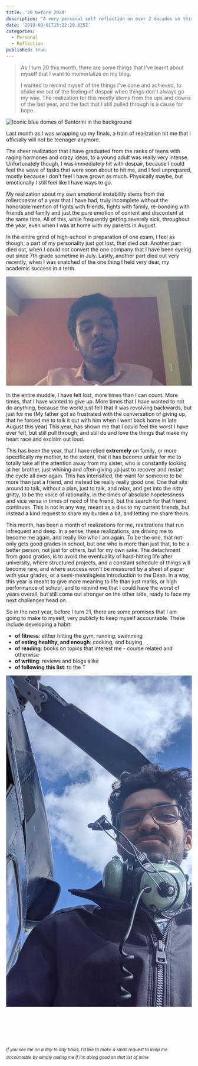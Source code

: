 ```yaml
---
title: '20 before 2020'
description: "A very personal self reflection on over 2 decades on this planet, and plans for the future"
date: '2019-09-01T15:22:29.625Z'
categories:
  - Personal
  - Reflection
published: true
---
```


> As I turn 20 this month, there are some things that I've learnt about myself that I want to memorialize on my blog.
> 
> I wanted to remind myself of the things I've done and achieved, to shake me out of the feeling of despair when things don't always go my way. The realization for this mostly stems from the ups and downs of the last year, and the fact that I still pulled through is a cause for hope.

![Iconic blue domes of Santorini in the background](./images/santorini.jpeg)



Last month as I was wrapping up my finals, a train of realization hit me that I officially will not be teenager anymore.

The sheer realization that I have graduated from the ranks of teens with raging hormones and crazy ideas, to a young adult was really very intense. Unfortunately though, I was immediately hit with despair, because I could feel the wave of tasks that were soon about to hit me, and I feel unprepared, mostly because I don't feel I have grown as much. Physically maybe, but emotionally I still feel like I have ways to go.

My realization about my own emotional instability stems from the rollercoaster of a year that I have had, truly incomplete without the honorable mention of fights with friends, fights with family, re-bonding with friends and family and just the pure emotion of content and discontent at the same time. All of this, while frequently getting severely sick, throughout the year, even when I was at home with my parents in August.

 In the entire grind of high-school in preparation of one exam, I feel as though, a part of my personality just got lost, that died out. <!--Another side, I feel died out when my heart was hurt, and friends betrayed late last year. -->Another part died out, when I could not convert the one company that I have been eyeing out since 7th grade sometime in July. Lastly, another part died out very recently, when I was snatched of the one thing I held very dear, my academic success in a term. 

![screenshot of me bawling with happy tears, when I got through the very first round of what would be a very long process, that would eventually lead to me not getting the job](./images/happy-tears.jpg)

In the entire muddle, I have felt lost, more times than I can count. More times, that I have wanted to give up. More times that I have wanted to not do anything, because the world just felt that it was revolving backwards, but just for me (My father got so frustrated with the conversation of giving up, that he forced me to talk it out with him when I went back home in late August this year) This year, has shown me that I could feel the worst I have ever felt, but still pull through, and still do and love the things that make my heart race and exclaim out loud.

This has been the year, that I have relied **extremely** on family, or more specifically my mother, to the extent, that it has become unfair for me to totally take all the attention away from my sister, who is constantly looking at her brother, just whining and often giving up just to recover and restart the cycle all over again. This has intensified, the want for someone to be more than just a friend, and instead be really really good one. One that sits around to talk, without a plan, just to talk, and relax, and get into the nitty gritty, to be the voice of rationality, in the times of absolute hopelessness and vice versa in times of need of the friend, but the search for that friend continues.  This is not in any way, meant as a diss to my current friends, but instead a kind request to share my burden a bit, and letting me share theirs.

This month, has been a month of realizations for me, realizations that run infrequent and deep. In a sense, these realizations, are driving me to become me again, and really like who I am again. To be the one, that not only gets good grades in school, but one who is more than just that, to be a better person, not just for others, but for my own sake. The detachment from good grades, is to avoid the eventuality of hard-hitting life after university, where structured projects, and a constant schedule of things will become rare, and where success won't be measured by a sheet of paper with your grades, or a semi-meaningless introduction to the Dean. In a way, this year is meant to give more meaning to life than just marks, or high performance of school, and to remind me that I could have the worst of years overall, but still come out stronger on the other side, ready to face my next challenges head on.

So in the next year, before I turn 21, there are some promises that I am going to make to myself, very publicly to keep myself accountable. These include developing a habit:
- **of fitness**: either hitting the gym, running, swimming
- **of eating healthy, and enough**: cooking, and buying
- **of reading**: books on topics that interest me - course related and otherwise
- **of writing**: reviews and blogs alike
- **of following this list**: to the T


![Ending on a good note, this is me getting ready for a heli ride over Waterloo last weekend](./images/heli.jpg)


_<br /><br /><br /><br /><br /><sub>If you see me on a day to day basis, I'd like to make a small request to keep me accountable by simply asking me if I'm doing good on that list of mine</sub>_